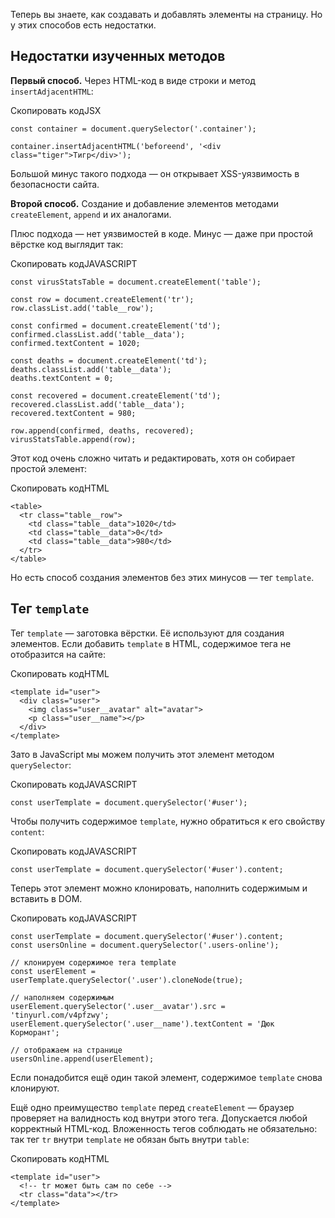 

Теперь вы знаете, как создавать и добавлять элементы на страницу. Но у этих способов есть недостатки.

## Недостатки изученных методов

**Первый способ.** Через HTML-код в виде строки и метод `insertAdjacentHTML`:

Скопировать кодJSX

```
const container = document.querySelector('.container');

container.insertAdjacentHTML('beforeend', '<div class="tiger">Тигр</div>'); 
```

Большой минус такого подхода — он открывает XSS-уязвимость в безопасности сайта.

**Второй способ.** Создание и добавление элементов методами `createElement`, `append` и их аналогами.

Плюс подхода — нет уязвимостей в коде. Минус — даже при простой вёрстке код выглядит так:

Скопировать кодJAVASCRIPT

```
const virusStatsTable = document.createElement('table');

const row = document.createElement('tr');
row.classList.add('table__row');

const confirmed = document.createElement('td');
confirmed.classList.add('table__data');
confirmed.textContent = 1020;

const deaths = document.createElement('td');
deaths.classList.add('table__data');
deaths.textContent = 0;

const recovered = document.createElement('td');
recovered.classList.add('table__data');
recovered.textContent = 980;

row.append(confirmed, deaths, recovered);
virusStatsTable.append(row); 
```

Этот код очень сложно читать и редактировать, хотя он собирает простой элемент:

Скопировать кодHTML

```
<table>
  <tr class="table__row">
    <td class="table__data">1020</td>
    <td class="table__data">0</td>
    <td class="table__data">980</td>
  </tr>
</table> 
```

Но есть способ создания элементов без этих минусов — тег `template`.

## Тег `template`

Тег `template` — заготовка вёрстки. Её используют для создания элементов. Если добавить `template` в HTML, содержимое тега не отобразится на сайте:

Скопировать кодHTML

```
<template id="user">
  <div class="user">
    <img class="user__avatar" alt="avatar">
    <p class="user__name"></p>
  </div>
</template> 
```

Зато в JavaScript мы можем получить этот элемент методом `querySelector`:

Скопировать кодJAVASCRIPT

```
const userTemplate = document.querySelector('#user'); 
```

Чтобы получить содержимое `template`, нужно обратиться к его свойству `content`:

Скопировать кодJAVASCRIPT

```
const userTemplate = document.querySelector('#user').content; 
```

Теперь этот элемент можно клонировать, наполнить содержимым и вставить в DOM.

Скопировать кодJAVASCRIPT

```
const userTemplate = document.querySelector('#user').content;
const usersOnline = document.querySelector('.users-online');

// клонируем содержимое тега template
const userElement = userTemplate.querySelector('.user').cloneNode(true);

// наполняем содержимым
userElement.querySelector('.user__avatar').src = 'tinyurl.com/v4pfzwy';
userElement.querySelector('.user__name').textContent = 'Дюк Корморант';

// отображаем на странице
usersOnline.append(userElement); 
```

Если понадобится ещё один такой элемент, содержимое `template` снова клонируют.

Ещё одно преимущество `template` перед `createElement` — браузер проверяет на валидность код внутри этого тега. Допускается любой корректный HTML-код. Вложенность тегов соблюдать не обязательно: так тег `tr` внутри `template` не обязан быть внутри `table`:

Скопировать кодHTML

```
<template id="user">
  <!-- tr может быть сам по себе -->
  <tr class="data"></tr>
</template> 
```